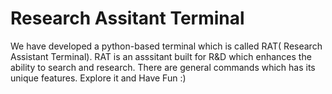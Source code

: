 # Research Assitant Terminal

  We have developed a python-based terminal which is called RAT( Research Assistant Terminal). RAT is an asssitant built for R&D  which enhances the ability to search and research. There are general commands which has its unique features. Explore it and Have Fun :)
